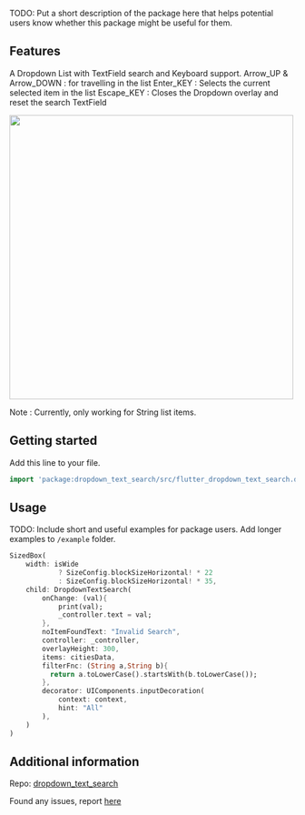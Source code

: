 <!-- 
This README describes the package. If you publish this package to pub.dev,
this README's contents appear on the landing page for your package.

For information about how to write a good package README, see the guide for
[writing package pages](https://dart.dev/guides/libraries/writing-package-pages). 

For general information about developing packages, see the Dart guide for
[creating packages](https://dart.dev/guides/libraries/create-library-packages)
and the Flutter guide for
[developing packages and plugins](https://flutter.dev/developing-packages). 
-->

TODO: Put a short description of the package here that helps potential users
know whether this package might be useful for them.

## Features

A Dropdown List with TextField search and Keyboard support.
Arrow_UP & Arrow_DOWN : for travelling in the list
Enter_KEY : Selects the current selected item in the list
Escape_KEY : Closes the Dropdown overlay and reset the search TextField

<img src="https://im2.ezgif.com/tmp/ezgif-2-282fa8ebda.gif"  height = "500" >

Note : Currently, only working for String list items.

## Getting started

Add this line to your file.

```dart
import 'package:dropdown_text_search/src/flutter_dropdown_text_search.dart';
```

## Usage

TODO: Include short and useful examples for package users. Add longer examples
to `/example` folder. 

```dart
SizedBox(
    width: isWide
            ? SizeConfig.blockSizeHorizontal! * 22
            : SizeConfig.blockSizeHorizontal! * 35,
    child: DropdownTextSearch(
        onChange: (val){
            print(val);
            _controller.text = val;
        },
        noItemFoundText: "Invalid Search",
        controller: _controller,
        overlayHeight: 300,
        items: citiesData,
        filterFnc: (String a,String b){
          return a.toLowerCase().startsWith(b.toLowerCase());
        },
        decorator: UIComponents.inputDecoration(
            context: context,
            hint: "All"
        ),
    )
)
```

## Additional information

Repo: [dropdown_text_search](https://github.com/siddiquisahil02/dropdown_text_search)

Found any issues, report [here](https://github.com/siddiquisahil02/dropdown_text_search/issues)


